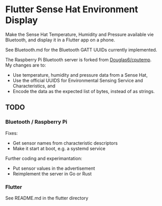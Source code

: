 # Flutter Sense Hat Environment Display

Make the Sense Hat Temperature, Humidity and Pressure available vie Bluetooth, and display it in a Flutter app on a phone.

See Bluetooth.md for the Bluetooth GATT UUIDs currently implemented.

The Raspberry Pi Bluetooth server is forked from [Douglas6/cputemp](https://github.com/Douglas6/cputemp).  
My changes are to:

- Use temperature, humidity and pressure data from a Sense Hat,
- Use the official UUIDS for Environmental Sensing Service and Characteristics, and
- Encode the data as the expected list of bytes, instead of as strings.

## TODO

### Bluetooth / Raspberry Pi

Fixes:

- Get sensor names from characteristic descriptors
- Make it start at boot, e.g. a systemd service

Further coding and experimantation:

- Put sensor values in the advertisement
- Reimplement the server in Go or Rust

### Flutter

See README.md in the flutter directory
